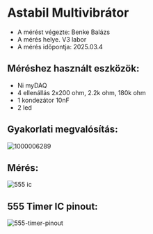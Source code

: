 # Astabil Multivibrátor

 - A mérést végezte: Benke Balázs
 - A mérés helye. V3 labor
 - A mérés időpontja: 2025.03.4

## Méréshez használt eszközök:
- Ni myDAQ
- 4 ellenállás 2x200 ohm, 2.2k ohm, 180k ohm
- 1 kondezátor 10nF
- 2 led

## Gyakorlati megvalósítás:
![1000006289](https://github.com/user-attachments/assets/683a9be8-a165-4388-b0d9-f2f68b661891)

## Mérés:
![555 ic](https://github.com/user-attachments/assets/30e6459d-9b97-4834-90f8-b0edcfc2359b)

## 555 Timer IC pinout:
![555-timer-pinout](https://github.com/user-attachments/assets/d5de855e-3d1d-410f-8cf8-29a4f077a994)

